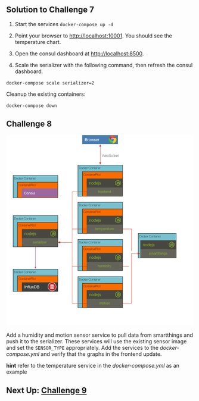 ## Solution to Challenge 7

1. Start the services `docker-compose up -d`

2. Point your browser to [http://localhost:10001](). You should see the temperature chart.

3. Open the consul dashboard at [http://localhost:8500]().

4. Scale the serializer with the following command, then refresh the consul dashboard.
```
docker-compose scale serializer=2
```

Cleanup the existing containers:
```
docker-compose down
```

## Challenge 8

![image](../images/challenge8.png)

Add a humidity and motion sensor service to pull data from smartthings and push it to the serializer. These services will use the existing sensor image and set the `SENSOR_TYPE` appropriately. Add the services to the _docker-compose.yml_ and verify that the graphs in the frontend update.

__hint__ refer to the temperature service in the _docker-compose.yml_ as an example

## Next Up: [Challenge 9](../challenge9/README.md)
